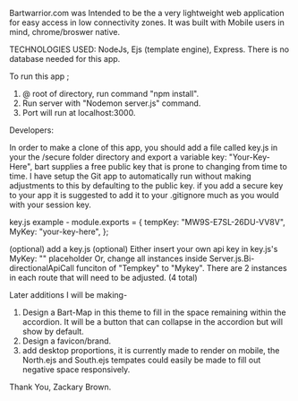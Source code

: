 Bartwarrior.com was Intended to be the a very lightweight web application for easy access in low connectivity zones. 
It was built with Mobile users in mind, chrome/broswer native.

TECHNOLOGIES USED: NodeJs, Ejs (template engine), Express. 
There is no database needed for this app.

To run this app ;
 1. @ root of directory, run command "npm install". 
 2. Run server with "Nodemon server.js" command.
 3. Port will run at localhost:3000.




Developers:

In order to make a clone of this app, you should add a file called key.js in your the /secure folder directory and export a variable key: "Your-Key-Here", bart supplies a free public key that is prone to changing from time to time. I have setup the Git app to automatically run without making adjustments to this by defaulting to the public key. 
  if you add a secure key to your app it is suggested to add it to your .gitignore much as you would with your session key. 

key.js example - 
module.exports = {
  tempKey: "MW9S-E7SL-26DU-VV8V",
  MyKey: "your-key-here",
};

 (optional) add a key.js
 (optional) Either insert your own api key in key.js's MyKey: "" placeholder 
  Or, change all instances inside Server.js.Bi-directionalApiCall funciton of "Tempkey" to "Mykey".
   There are 2 instances in each route that will need to be adjusted. (4 total)

Later additions I will be making- 
  1. Design a Bart-Map in this theme to fill in the space remaining within the accordion. It will be a button that can collapse in the accordion but will show by default. 
  2. Design a favicon/brand. 
  3. add desktop proportions, it is currently made to render on  mobile, the North.ejs and South.ejs tempates could easily be made to fill out negative space responsively.

  Thank You, Zackary Brown.